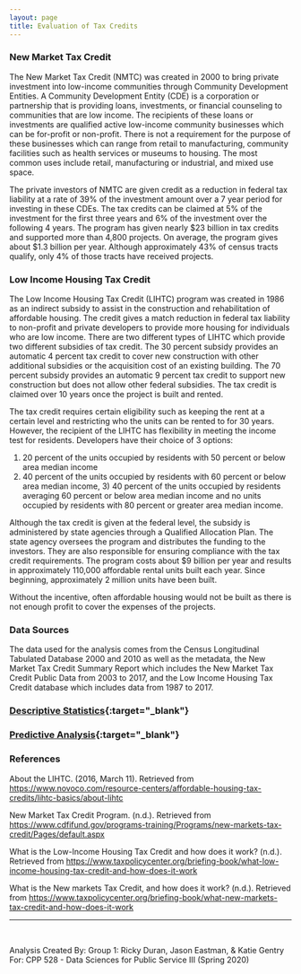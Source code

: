 ```yaml
---
layout: page
title: Evaluation of Tax Credits
---
```


### New Market Tax Credit

The New Market Tax Credit (NMTC) was created in 2000 to bring private investment into low-income communities through Community Development Entities. A Community Development Entity (CDE) is a corporation or partnership that is providing loans, investments, or financial counseling to communities that are low income. The recipients of these loans or investments are qualified active low-income community businesses which can be for-profit or non-profit. There is not a requirement for the purpose of these businesses which can range from retail to manufacturing, community facilities such as health services or museums to housing. The most common uses include retail, manufacturing or industrial, and mixed use space. 

The private investors of NMTC are given credit as a reduction in federal tax liability at a rate of 39% of the investment amount over a 7 year period for investing in these CDEs. The tax credits can be claimed at 5% of the investment for the first three years and 6% of the investment over the following 4 years. The program has given nearly $23 billion in tax credits and supported more than 4,800 projects. On average, the program gives about $1.3 billion per year. Although approximately 43% of census tracts qualify, only 4% of those tracts have received projects. 

### Low Income Housing Tax Credit

The Low Income Housing Tax Credit (LIHTC) program was created in 1986 as an indirect subsidy to assist in the construction and rehabilitation of affordable housing. The credit gives a match reduction in federal tax liability to non-profit and private developers to provide more housing for individuals who are low income. There are two different types of LIHTC which provide two different subsidies of tax credit. The 30 percent subsidy provides an automatic 4 percent tax credit to cover new construction with other additional subsidies or the acquisition cost of an existing building. The 70 percent subsidy provides an automatic 9 percent tax credit to support new construction but does not allow other federal subsidies. The tax credit is claimed over 10 years once the project is built and rented. 

The tax credit requires certain eligibility such as keeping the rent at a certain level and restricting who the units can be rented to for 30 years. However, the recipient of the LIHTC has flexibility in meeting the income test for residents. Developers have their choice of 3 options:
1) 20 percent of the units occupied by residents with 50 percent or below area median income
2) 40 percent of the units occupied by residents with 60 percent or below area median income, 3) 40 percent of the units occupied by residents averaging 60 percent or below area median income and no units occupied by residents with 80 percent or greater area median income. 

Although the tax credit is given at the federal level, the subsidy is administered by state agencies through a Qualified Allocation Plan. The state agency oversees the program and distributes the funding to the investors. They are also responsible for ensuring compliance with the tax credit requirements. The program costs about $9 billion per year and results in approximately 110,000 affordable rental units built each year. Since beginning, approximately 2 million units have been built. 

Without the incentive, often affordable housing would not be built as there is not enough profit to cover the expenses of the projects. 

### Data Sources

The data used for the analysis comes from the Census Longitudinal Tabulated Database 2000 and 2010 as well as the metadata, the New Market Tax Credit Summary Report which includes the New Market Tax Credit Public Data from 2003 to 2017, and the Low Income Housing Tax Credit database which includes data from 1987 to 2017. 

### [Descriptive Statistics](/report-templates/3b-descriptive-Statistics.html){:target="_blank"}

### [Predictive Analysis](/report-templates/3c-predictive-analysis.html){:target="_blank"}

### References

About the LIHTC. (2016, March 11). Retrieved from https://www.novoco.com/resource-centers/affordable-housing-tax-credits/lihtc-basics/about-lihtc

New Market Tax Credit Program. (n.d.). Retrieved from https://www.cdfifund.gov/programs-training/Programs/new-markets-tax-credit/Pages/default.aspx

What is the Low-Income Housing Tax Credit and how does it work? (n.d.). Retrieved from https://www.taxpolicycenter.org/briefing-book/what-low-income-housing-tax-credit-and-how-does-it-work

What is the New markets Tax Credit, and how does it work? (n.d.). Retrieved from https://www.taxpolicycenter.org/briefing-book/what-new-markets-tax-credit-and-how-does-it-work


-------
<br>

Analysis Created By: Group 1: Ricky Duran, Jason Eastman, & Katie Gentry
For: CPP 528 - Data Sciences for Public Service III (Spring 2020)

<br>
